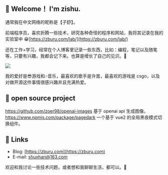 ## 👋 Welcome！ I'm zishu.

通常我在中文网络的昵称是【子舒】。

前端程序员，喜欢折腾一些技术，研究各种奇怪的程序和网站，我将其记录在我的实验室中 😁[https://zburu.com/lab/](https://zburu.com/lab/)

还在工作+学习，经常在个人博客里记录一些东西，比如：编程，笔记以及随笔等，只要有兴趣，我都会记下来。也算是增长了自己的见识。📖

<div>
<img src="https://github-readme-stats.vercel.app/api?username=zoer98&show_icons=true&theme=tokyonight">
</div>

我的爱好是😎游戏和🎶音乐，最喜欢的歌手是许嵩，最喜欢的游戏是 csgo，以及对做开源这件事情很感兴趣并且充满热爱。


## 🙉 open source project
https://github.com/zoer98/openai-images 基于 openai api 生成图像。  
https://www.npmjs.com/package/pagedark 一个基于 vue2 的全局黑夜模式切换组件。


## 🔗 Links

* Blog: [https://zburu.com](https://zburu.com)
* E-mail: [shuxhan@163.com](mailto:shuxhan@163.com)

欢迎和我讨论一些技术问题，或者想和我聊聊生活，都可以。💬
